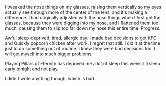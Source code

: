 I tweaked the nose things on my glasses, raising them vertically so my eyes actually see through more of the center of the lens, and it's making a difference. I had originally adjusted with the nose things when I first got the glasses, because they were digging into my nose, and I flattened them too much, causing them to slip too far down my nose this entire time. Progress.

Awful sleep-deprived, tired, allergic day. I made bad decisions to get KFC and Quickly popcorn chicken after work. I regret that still. I did it at the time just to do something out of routine. I knew they were bad decisions too. I will get myself into much bigger problems.

Playing Pillars of Eternity has deprived me a lot of sleep this week. I'll sleep early tonight and not play.

I didn't write anything though, which is bad.
